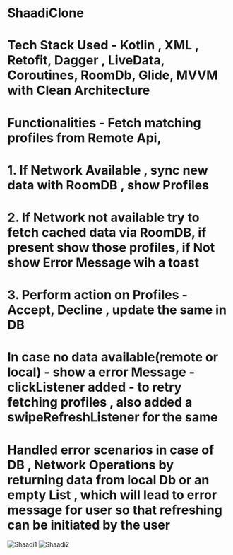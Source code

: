 # ShaadiClone

# Tech Stack Used - Kotlin , XML , Retofit, Dagger , LiveData, Coroutines, RoomDb, Glide, MVVM with Clean Architecture

# Functionalities - Fetch matching profiles from Remote Api,

# 1. If Network Available , sync new data with RoomDB , show Profiles

# 2. If Network not available try to fetch cached data via RoomDB, if present show those profiles, if Not show Error Message wih a toast

# 3. Perform action on Profiles - Accept, Decline , update the same in DB

# In case no data available(remote or local) - show a error Message - clickListener added - to retry fetching profiles , also added a swipeRefreshListener for the same

# Handled error scenarios in case of DB , Network Operations by returning data from local Db or an empty List , which will lead to error message for user so that refreshing can be initiated by the user 

![Shaadi1](https://github.com/anirudh797/ShaadiClone/assets/53581159/bc9a7c63-6d7f-412c-a157-228fe5fb9f2a)
![Shaadi2](https://github.com/anirudh797/ShaadiClone/assets/53581159/c38c5be3-468f-467b-b4b8-e21287fe7c39)
